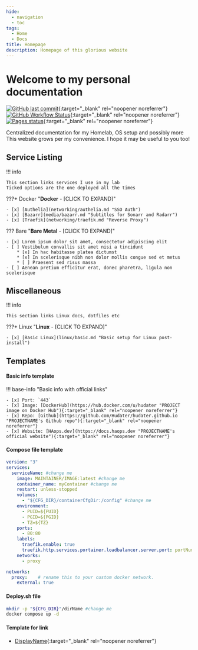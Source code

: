 ```yaml
---
hide:
  - navigation
  - toc
tags:
  - Home
  - Docs
title: Homepage
description: Homepage of this glorious website
---
```

# Welcome to my personal documentation

[![GitHub last commit](https://img.shields.io/github/last-commit/Hudater/hudater.github.io/main?color=4051B5&style=for-the-badge)](https://github.com/Hudater/hudater.github.io/commits/main){:target="_blank" rel="noopener noreferrer"}
[![GitHub Workflow Status](https://img.shields.io/github/workflow/status/Hudater/hudater.github.io/ci?color=4051B5&style=for-the-badge)](https://github.com/Hudater/hudater.github.io/actions){:target="_blank" rel="noopener noreferrer"}
[![Pages status](https://img.shields.io/website?color=4051B5&style=for-the-badge&url=https%3A%2F%2Fdocs.haops.dev%2F)](https://docs.haops.dev/){:target="_blank" rel="noopener noreferrer"}

Centralized documentation for my Homelab, OS setup and possibly more  
This website grows per my convenience. I hope it may be useful to you too!  


## Service Listing

!!! info

    This section links services I use in my lab  
    Ticked options are the one deployed all the times  

???+ Docker "**Docker** - [CLICK TO EXPAND]"

    - [x] [Authelia](networking/authelia.md "SSO Auth")
    - [x] [Bazarr](media/bazarr.md "Subtitles for Sonarr and Radarr")
    - [x] [Traefik](networking/traefik.md "Reverse Proxy")

??? Bare "**Bare Metal** - [CLICK TO EXPAND]"

    - [x] Lorem ipsum dolor sit amet, consectetur adipiscing elit
    - [ ] Vestibulum convallis sit amet nisi a tincidunt
        * [x] In hac habitasse platea dictumst
        * [x] In scelerisque nibh non dolor mollis congue sed et metus
        * [ ] Praesent sed risus massa
    - [ ] Aenean pretium efficitur erat, donec pharetra, ligula non scelerisque


## Miscellaneous

!!! info

    This section links Linux docs, dotfiles etc

???+ Linux "**Linux** - [CLICK TO EXPAND]"

    - [x] [Basic Linux](linux/basic.md "Basic setup for Linux post-install")

## Templates

#### Basic info template

!!! base-info "Basic info with official links"

    - [x] Port: `443`
    - [x] Image: [DockerHub](https://hub.docker.com/u/hudater "PROJECT image on Docker Hub"){:target="_blank" rel="noopener noreferrer"}
    - [x] Repo: [Github](https://github.com/Hudater/hudater.github.io "PROJECTNAME's Github repo"){:target="_blank" rel="noopener noreferrer"}
    - [x] Website: [HAops.dev](https://docs.haops.dev "PROJECTNAME's official website"){:target="_blank" rel="noopener noreferrer"}

#### Compose file template

```yaml
version: "3"
services:
  serviceName: #change me
    image: MAINTAINER/IMAGE:latest #change me
    container_name: myContainer #change me
    restart: unless-stopped
    volumes:
      - "${CFG_DIR}/containerCfgDir:/config" #change me
    environment:
      - PUID=${PUID}
      - PGID=${PGID}
      - TZ=${TZ}
    ports:
      - 80:80
    labels:
      traefik.enable: true
      traefik.http.services.portainer.loadbalancer.server.port: portNumber #set specific port for traefik
    networks:
      - proxy

networks:
  proxy:    # rename this to your custom docker network.
    external: true
```

#### Deploy.sh file

```bash
mkdir -p "${CFG_DIR}"/dirName #change me
docker compose up -d
```

#### Template for link

- [DisplayName](LINK "HoverText"){:target="_blank" rel="noopener noreferrer"}
<!-- - []( ""){:target="_blank" rel="noopener noreferrer"} -->